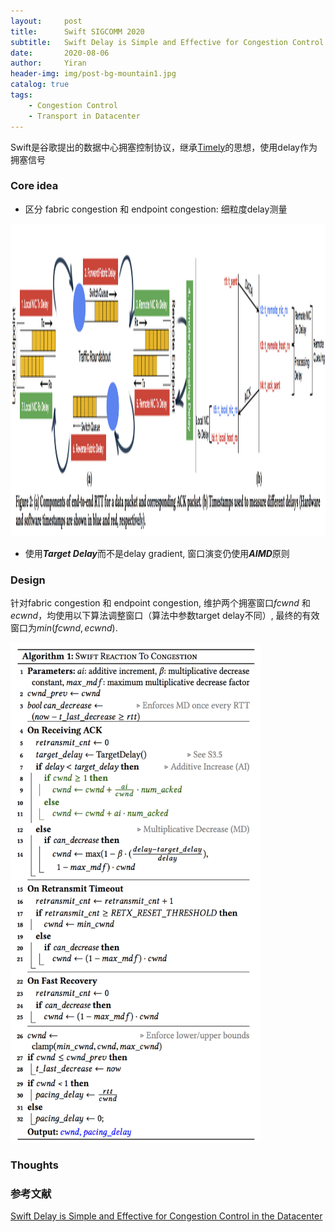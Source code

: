 ```yaml
---
layout:     post
title:      Swift SIGCOMM 2020
subtitle:   Swift Delay is Simple and Effective for Congestion Control in the Datacenter
date:       2020-08-06
author:     Yiran
header-img: img/post-bg-mountain1.jpg
catalog: true
tags:
    - Congestion Control
    - Transport in Datacenter
---
```





Swift是谷歌提出的数据中心拥塞控制协议，继承[Timely](https://yi-ran.github.io/2019/03/27/Timely-NSDI-2015/)的思想，使用delay作为拥塞信号


### Core idea

- 区分 fabric congestion 和 endpoint congestion: 细粒度delay测量

<img width="750" height="500" src="/img/post-swift-1.png"/>


- 使用***Target Delay***而不是delay gradient, 窗口演变仍使用***AIMD***原则


### Design

针对fabric congestion 和 endpoint congestion, 维护两个拥塞窗口$fcwnd$ 和 $ecwnd$，均使用以下算法调整窗口（算法中参数target delay不同）, 最终的有效窗口为$min(fcwnd, ecwnd)$.

<img width="400" height="800" src="/img/post-swift-2.png"/>
  

### Thoughts




### 参考文献

[Swift Delay is Simple and Effective for Congestion Control in the Datacenter](https://dl.acm.org/doi/pdf/10.1145/3387514.3406591)





